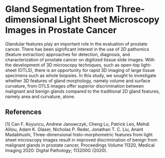 # Gland Segmentation from Three-dimensional Light Sheet Microscopy Images in Prostate Cancer

Glandular features play an important role in the evaluation of prostate cancer. There has been significant interest in the use of 2D pathomics (feature extraction) approaches for detection, diagnosis, and characterization of prostate cancer on digitized tissue slide images. With the development of 3D microscopy techniques, such as open-top light-sheet (OTLS), there is an opportunity for rapid 3D imaging of large tissue specimens such as whole biopsies. In this study, we sought to investigate whether 3D features of gland morphology, namely volume and surface curvature, from OTLS images offer superior discrimination between malignant and benign glands compared to the traditional 2D gland features, namely area and curvature, alone.

## References
<a id="1">[1]</a>
Can F. Koyuncu, Andrew Janowczyk, Cheng Lu, Patrick Leo, Mehdi Alilou, Adam K. Glaser, Nicholas P. Reder, Jonathan T. C. Liu, Anant Madabhushi, Three-dimensional histo-morphometric features from light sheet microscopy images result in improved discrimination of benign from malignant glands in prostate cancer, Proceedings Volume 11320, Medical Imaging 2020: Digital Pathology; 113200G (2020).
